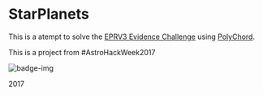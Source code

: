 # StarPlanets

This is a atempt to solve the [EPRV3 Evidence Challenge](http://eprv2017.psu.edu/) using [PolyChord](https://ccpforge.cse.rl.ac.uk/gf/project/polychord/).

This is a project from #AstroHackWeek2017

![badge-img](https://img.shields.io/badge/Made%20at-%23AstroHackWeek-8063d5.svg?style=flat)

2017
